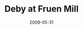 ---
title: "Deby at Fruen Mill"
date: 2008-05-31
picture: "/assets/camera-roll/2008/05/2008-05-31-deby-at-fruen-mill/recon-4-074.jpg"
thumbnail: "/assets/camera-roll/2008/05/2008-05-31-deby-at-fruen-mill/recon-4-074-thumbnail.jpg"
type: picture
tags:
  - Recon 4
  - photograph
  - graffiti
  - Artist Unknown
  - urban exploration
  - Fruen Mill
  - Minneapolis
---